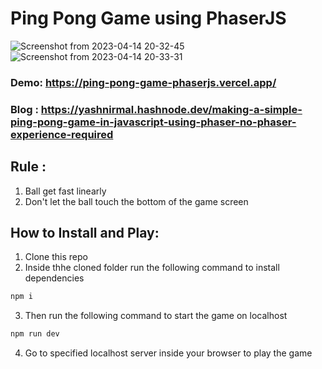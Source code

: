 # Ping Pong Game using PhaserJS
![Screenshot from 2023-04-14 20-32-45](https://user-images.githubusercontent.com/78169683/232089643-0ac17794-6c7b-4e30-8ac2-407af52ff14b.png)
![Screenshot from 2023-04-14 20-33-31](https://user-images.githubusercontent.com/78169683/232090200-a9c09f96-ec2f-4a0d-98e6-5d1504bdf932.png)

### Demo: https://ping-pong-game-phaserjs.vercel.app/
### Blog : https://yashnirmal.hashnode.dev/making-a-simple-ping-pong-game-in-javascript-using-phaser-no-phaser-experience-required

## Rule : 
1. Ball get fast linearly 
2. Don't let the ball touch the bottom of the game screen

## How to Install and Play:
1. Clone this repo
2. Inside thhe cloned folder run the following command to install dependencies
```bash
npm i
```
3. Then run the following command to start the game on localhost
```bash
npm run dev
```
4. Go to specified localhost server inside your browser to play the game


